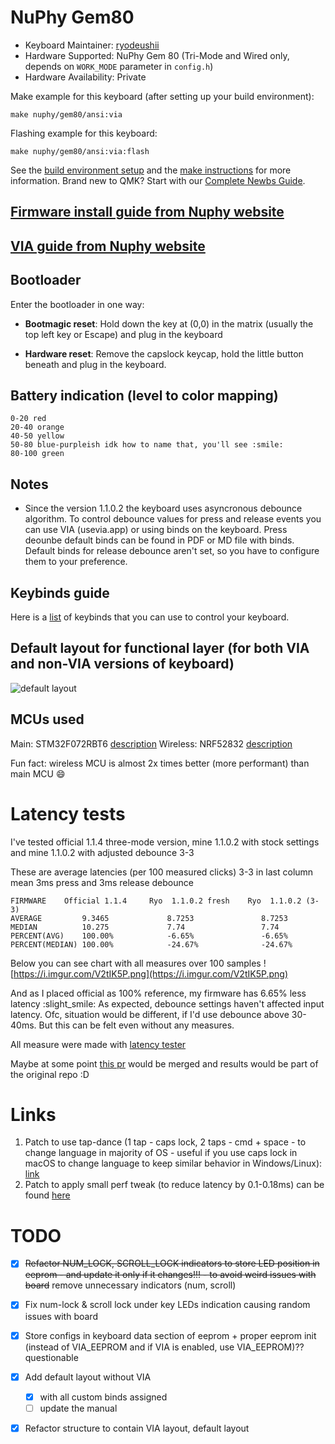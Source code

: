 # NuPhy Gem80


* Keyboard Maintainer: [ryodeushii](https://github.com/ryodeushii)
* Hardware Supported: NuPhy Gem 80 (Tri-Mode and Wired only, depends on `WORK_MODE` parameter in `config.h`)
* Hardware Availability: Private

Make example for this keyboard (after setting up your build environment):

    make nuphy/gem80/ansi:via

Flashing example for this keyboard:

    make nuphy/gem80/ansi:via:flash

See the [build environment setup](https://docs.qmk.fm/#/getting_started_build_tools) and the [make instructions](https://docs.qmk.fm/#/getting_started_make_guide) for more information. Brand new to QMK? Start with our [Complete Newbs Guide](https://docs.qmk.fm/#/newbs).


## [Firmware install guide from Nuphy website](https://nuphy.com/pages/qmk-firmwares)
## [VIA guide from Nuphy website](https://nuphy.com/pages/via-usage-guide-for-nuphy-keyboards)

## Bootloader

Enter the bootloader in one way:

* **Bootmagic reset**: Hold down the key at (0,0) in the matrix (usually the top left key or Escape) and plug in the keyboard

* **Hardware reset**: Remove the capslock keycap, hold the little button beneath and plug in the keyboard.


## Battery indication (level to color mapping)

```
0-20 red
20-40 orange
40-50 yellow
50-80 blue-purpleish idk how to name that, you'll see :smile:
80-100 green
```

## Notes

* Since the version 1.1.0.2 the keyboard uses asyncronous debounce algorithm. To control debounce values for press and release events you can use VIA (usevia.app) or using binds on the keyboard. Press deounbe default binds can be found in PDF or MD file with binds. Default binds for release debounce aren't set, so you have to configure them to your preference.

## Keybinds guide

Here is a [list](gem80-guide.md) of keybinds that you can use to control your keyboard.

## Default layout for functional layer (for both VIA and non-VIA versions of keyboard)

![default layout](https://i.imgur.com/pCUatpG.png)


## MCUs used

Main: STM32F072RBT6 [description](https://www.st.com/en/microcontrollers-microprocessors/stm32f072rb.html)
Wireless: NRF52832 [description](https://www.nordicsemi.com/Products/nRF52832)

Fun fact: wireless MCU is almost 2x times better (more performant) than main MCU :smile:



# Latency tests

I've tested official 1.1.4 three-mode version, mine 1.1.0.2 with stock settings and mine 1.1.0.2 with adjusted debounce 3-3

These are average latencies (per 100 measured clicks)
3-3 in last column mean 3ms press and 3ms release debounce
```
FIRMWARE    Official 1.1.4     Ryo  1.1.0.2 fresh    Ryo  1.1.0.2 (3-3)
AVERAGE         9.3465             8.7253               8.7253
MEDIAN          10.275             7.74                 7.74
PERCENT(AVG)    100.00%            -6.65%               -6.65%
PERCENT(MEDIAN) 100.00%            -24.67%              -24.67%

```

Below you can see chart with all measures over 100 samples
![https://i.imgur.com/V2tIK5P.png](https://i.imgur.com/V2tIK5P.png)


And as I placed official as 100% reference, my firmware has 6.65% less latency :slight_smile:
As expected, debounce settings haven't affected input latency. Ofc, situation would be different, if I'd use debounce above 30-40ms. But this can be felt even without any measures.


All measure were made with [latency tester](https://github.com/joelspadin/keyboard-latency-tester)


Maybe at some point [this pr](https://github.com/joelspadin/keyboard-latency-tester/pull/1) would be merged and results would be part of the original repo :D




# Links

1. Patch to use tap-dance (1 tap - caps lock, 2 taps - cmd + space - to change language in majority of OS - useful if you use caps lock in macOS to change language to keep similar behavior in Windows/Linux): [link](https://gist.github.com/ryodeushii/2587f877cbe81e9d9c666a2d8066e416)
2. Patch to apply small perf tweak (to reduce latency by 0.1-0.18ms) can be found [here](https://gist.github.com/ryodeushii/4cffcb6a6f427c023a0d0007d173ff2b)



# TODO
- [x] ~~Refactor NUM_LOCK, SCROLL_LOCK indicators to store LED position in eeprom - and update it only if it changes!!! - to avoid weird issues with board~~ remove unnecessary indicators (num, scroll)
- [x] Fix num-lock & scroll lock under key LEDs indication causing random issues with board
- [x] Store configs in keyboard data section of eeprom + proper eeprom init (instead of VIA_EEPROM and if VIA is enabled, use VIA_EEPROM)?? questionable
- [x] Add default layout without VIA
    - [x] with all custom binds assigned
    - [ ] update the manual
- [x] Refactor structure to contain VIA layout, default layout

